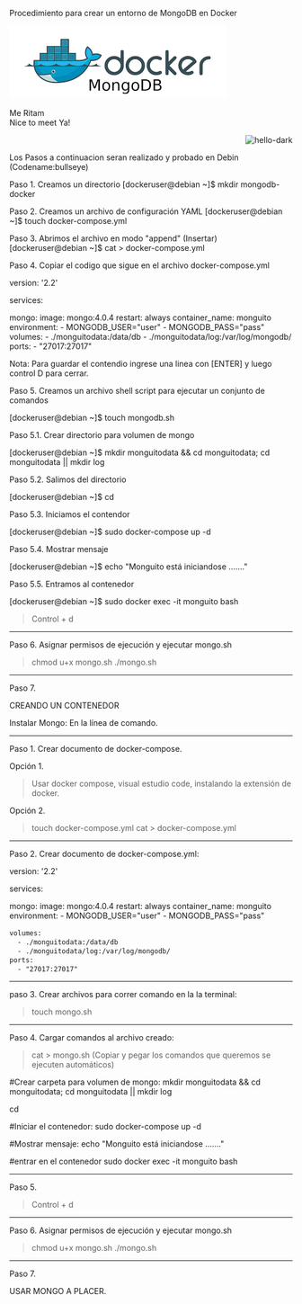 Procedimiento para crear un entorno de MongoDB en Docker

![Imagen de MongoDB y Docker](https://github.com/ing-jhparra/MongoDB-Docker/blob/main/extras/docker_mongodb.png)

<p>
  Me Ritam<br>
  Nice to meet Ya!
  <p align="right">
    <img src="./extra/docker_mongodb.png" alt="hello-dark" height="220" width="210" />
  </p>
</p>


Los Pasos a continuacion seran realizado y probado en Debin (Codename:bullseye)

Paso 1. Creamos un directorio 
[dockeruser@debian ~]$ mkdir mongodb-docker

Paso 2. Creamos un archivo de configuración YAML
[dockeruser@debian ~]$ touch docker-compose.yml

Paso 3. Abrimos el archivo en modo "append" (Insertar) 
[dockeruser@debian ~]$ cat > docker-compose.yml

Paso 4. Copiar el codigo que sigue en el archivo docker-compose.yml

version: '2.2'

services:

  mongo:
    image: mongo:4.0.4
    restart: always
    container_name: monguito
    environment:
      - MONGODB_USER="user"
      - MONGODB_PASS="pass"	
    volumes:
      - ./monguitodata:/data/db
      - ./monguitodata/log:/var/log/mongodb/
    ports:
      - "27017:27017"

Nota: Para guardar el contendio ingrese una linea con [ENTER] y luego control D para cerrar.

Paso 5. Creamos un archivo shell script para ejecutar un conjunto de comandos

[dockeruser@debian ~]$ touch mongodb.sh

Paso 5.1. Crear directorio para volumen de mongo

[dockeruser@debian ~]$ mkdir monguitodata && cd monguitodata; cd monguitodata || mkdir log

Paso 5.2. Salimos del directorio

[dockeruser@debian ~]$ cd

Paso 5.3. Iniciamos el contendor

[dockeruser@debian ~]$ sudo docker-compose up -d

Paso 5.4. Mostrar mensaje

[dockeruser@debian ~]$  echo "Monguito está iniciandose ......."

Paso 5.5. Entramos al contenedor

[dockeruser@debian ~]$ sudo docker exec -it monguito bash

> Control + d
_________________________________________________________
Paso 6. Asignar permisos de ejecución y ejecutar mongo.sh
> chmod u+x mongo.sh
> ./mongo.sh 
_______
Paso 7. 




CREANDO UN CONTENEDOR

Instalar Mongo: 
En la línea de comando.
____________________________________________________________
Paso 1. Crear documento de docker-compose.

Opción 1.

> Usar docker compose, visual estudio code, instalando la extensión de docker.

Opción 2.

> touch docker-compose.yml
> cat > docker-compose.yml
_____________________________________________
Paso 2. Crear documento de docker-compose.yml:

version: '2.2'

services:

  mongo:
    image: mongo:4.0.4
    restart: always
    container_name: monguito
    environment:
      - MONGODB_USER="user"
      - MONGODB_PASS="pass"	
      
    volumes:
      - ./monguitodata:/data/db
      - ./monguitodata/log:/var/log/mongodb/
    ports:
      - "27017:27017"
    
____________________________________________________________
paso 3. Crear archivos para correr comando en la la terminal:

> touch mongo.sh
__________________________________________
Paso 4. Cargar comandos al archivo creado:

> cat > mongo.sh   	(Copiar y pegar los comandos que queremos se ejecuten automáticos)

#Crear carpeta para volumen de mongo:
mkdir monguitodata && cd monguitodata; cd monguitodata || mkdir log

cd

#Iniciar el contenedor:
sudo docker-compose up -d

#Mostrar mensaje:
echo "Monguito está iniciandose ......."

#entrar en el contenedor
sudo docker exec -it monguito bash

_______
Paso 5.

> Control + d
_________________________________________________________
Paso 6. Asignar permisos de ejecución y ejecutar mongo.sh
> chmod u+x mongo.sh
> ./mongo.sh 
_______
Paso 7. 

USAR MONGO A PLACER.
